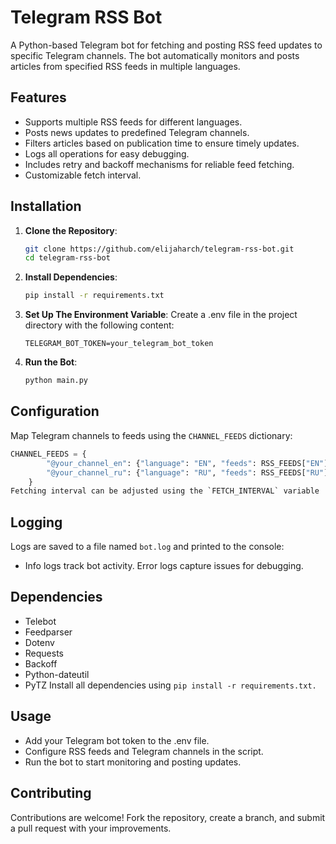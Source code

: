 # Telegram RSS Bot

A Python-based Telegram bot for fetching and posting RSS feed updates to specific Telegram channels. The bot automatically monitors and posts articles from specified RSS feeds in multiple languages.

## Features

- Supports multiple RSS feeds for different languages.
- Posts news updates to predefined Telegram channels.
- Filters articles based on publication time to ensure timely updates.
- Logs all operations for easy debugging.
- Includes retry and backoff mechanisms for reliable feed fetching.
- Customizable fetch interval.

## Installation

1. **Clone the Repository**:
    ```bash
    git clone https://github.com/elijaharch/telegram-rss-bot.git
    cd telegram-rss-bot
2. **Install Dependencies**:
    ```bash
    pip install -r requirements.txt
3. **Set Up The Environment Variable**: Create a .env file in the project directory with the following content:
    ```env
    TELEGRAM_BOT_TOKEN=your_telegram_bot_token
4. **Run the Bot**:
    ```bash
    python main.py

## Configuration
Map Telegram channels to feeds using the ```CHANNEL_FEEDS``` dictionary:
```python
CHANNEL_FEEDS = {
        "@your_channel_en": {"language": "EN", "feeds": RSS_FEEDS["EN"]},
        "@your_channel_ru": {"language": "RU", "feeds": RSS_FEEDS["RU"]},
    }
Fetching interval can be adjusted using the `FETCH_INTERVAL` variable
```

## Logging
Logs are saved to a file named `bot.log` and printed to the console:

- Info logs track bot activity.
Error logs capture issues for debugging.

## Dependencies
- Telebot
- Feedparser
- Dotenv
- Requests
- Backoff
- Python-dateutil
- PyTZ
Install all dependencies using `pip install -r requirements.txt.`

## Usage
- Add your Telegram bot token to the .env file.
- Configure RSS feeds and Telegram channels in the script.
- Run the bot to start monitoring and posting updates.

## Contributing
Contributions are welcome! Fork the repository, create a branch, and submit a pull request with your improvements.